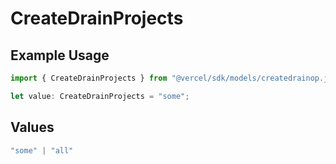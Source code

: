 # CreateDrainProjects

## Example Usage

```typescript
import { CreateDrainProjects } from "@vercel/sdk/models/createdrainop.js";

let value: CreateDrainProjects = "some";
```

## Values

```typescript
"some" | "all"
```